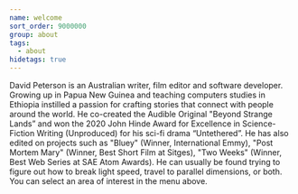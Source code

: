 ```yaml
---
name: welcome
sort_order: 9000000
group: about
tags:
  - about
hidetags: true
---
```

<div>David Peterson is an Australian writer, film editor and software developer. Growing up in Papua New Guinea and teaching computers studies in Ethiopia instilled a passion for crafting stories that connect with people around the world. He co-created the Audible Original "Beyond Strange Lands” and won the 2020 John Hinde Award for Excellence in Science-Fiction Writing (Unproduced) for his sci-fi drama “Untethered”. He has also edited on projects such as "Bluey" (Winner, International Emmy), "Post Mortem Mary" (Winner, Best Short Film at Sitges), "Two Weeks" (Winner, Best Web Series at SAE Atom Awards). He can usually be found trying to figure out how to break light speed, travel to parallel dimensions, or both. You can select an area of interest in the menu above.</div>
